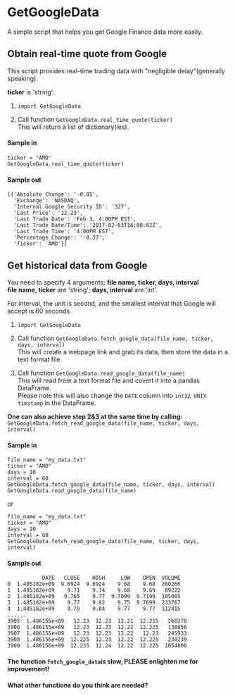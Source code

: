 # GetGoogleData
A simple script that helps you get Google Finance data more easily.


## Obtain real-time quote from Google
This script provides real-time trading data with "negligible delay"(generally speaking).  

**ticker** is 'string'.  

1. `import GetGoogleData`

2. Call function `GetGoogleData.real_time_quote(ticker)`  
    This will return a list of dictionary(ies).

#### Sample in
```
ticker = "AMD"
GetGoogleData.real_time_quote(ticker)
```
#### Sample out
```
[{'Absolute Change': '-0.05',
  'Exchange': 'NASDAQ',
  'Internal Google Security ID': '327',
  'Last Price': '12.23',
  'Last Trade Date': 'Feb 3, 4:00PM EST',
  'Last Trade Date/Time': '2017-02-03T16:00:02Z',
  'Last Trade Time': '4:00PM EST',
  'Percentage Change': '-0.37',
  'Ticker': 'AMD'}]
```


## Get historical data from Google

You need to specify 4 arguments: **file name, ticker, days, interval**  
**file name, ticker** are 'string'; **days, interval** are 'int'.

For interval, the unit is second, and the smallest interval that Google will accept is 60 seconds.

1. `import GetGoogleData`

2. Call function `GetGoogleData.fetch_google_data(file_name, ticker, days, interval)`  
    This will create a webpage link and grab its data, then store the data in a text format file.

3. Call function `GetGoogleData.read_google_data(file_name)`  
    This will read from a text format file and covert it into a pandas DataFrame.  
    Please note this will also change the `DATE` column into `int32 UNIX timstamp` in the DataFrame.

**One can also achieve step 2&3 at the same time by calling:**  
`GetGoogleData.fetch_read_google_data(file_name, ticker, days, interval)`

#### Sample in
```
file_name = "my_data.txt"
ticker = "AMD"
days = 10
interval = 60
GetGoogleData.fetch_google_data(file_name, ticker, days, interval)
GetGoogleData.read_google_data(file_name)
```
or
```
file_name = "my_data.txt"
ticker = "AMD"
days = 10
interval = 60
GetGoogleData.fetch_read_google_data(file_name, ticker, days, interval)
```

#### Sample out
```
           DATE   CLOSE    HIGH     LOW    OPEN  VOLUME
0  1.485182e+09  9.6924  9.6924    9.68    9.68  260266
1  1.485182e+09    9.71    9.74    9.68    9.69   89222
2  1.485182e+09   9.765    9.77  9.7099  9.7199  105005
3  1.485182e+09    9.77    9.82    9.75  9.7699  233767
4  1.485182e+09    9.79    9.84    9.77    9.77  112415
......
3905  1.486155e+09   12.23  12.23  12.21  12.215   268370
3906  1.486155e+09   12.23  12.23  12.22  12.225   130856
3907  1.486155e+09   12.23  12.23  12.22   12.23   245933
3908  1.486156e+09  12.225  12.23  12.22  12.225   230239
3909  1.486156e+09  12.235  12.24  12.22  12.225  1654800
```

#### The function `fetch_google_data`is slow, PLEASE enlighten me for improvement!
#### What other functions do you think are needed?


